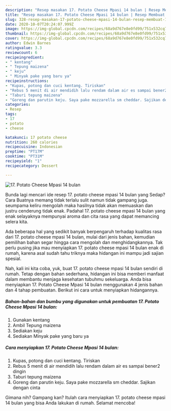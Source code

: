 ```yaml
---
description: "Resep masakan 17. Potato Cheese Mpasi 14 bulan | Resep Membuat 17. Potato Cheese Mpasi 14 bulan Yang Enak Banget"
title: "Resep masakan 17. Potato Cheese Mpasi 14 bulan | Resep Membuat 17. Potato Cheese Mpasi 14 bulan Yang Enak Banget"
slug: 328-resep-masakan-17-potato-cheese-mpasi-14-bulan-resep-membuat-17-potato-cheese-mpasi-14-bulan-yang-enak-banget
date: 2020-10-07T20:24:07.999Z
image: https://img-global.cpcdn.com/recipes/68a9d767e8e0fd99/751x532cq70/17-potato-cheese-mpasi-14-bulan-foto-resep-utama.jpg
thumbnail: https://img-global.cpcdn.com/recipes/68a9d767e8e0fd99/751x532cq70/17-potato-cheese-mpasi-14-bulan-foto-resep-utama.jpg
cover: https://img-global.cpcdn.com/recipes/68a9d767e8e0fd99/751x532cq70/17-potato-cheese-mpasi-14-bulan-foto-resep-utama.jpg
author: Edwin Barnes
ratingvalue: 3.3
reviewcount: 6
recipeingredient:
- " kentang"
- " Tepung maizena"
- " keju"
- " Minyak pake yang baru ya"
recipeinstructions:
- "Kupas, potong dan cuci kentang. Tiriskan"
- "Rebus 5 menit di air mendidih lalu rendam dalam air es sampai bener2 dingin"
- "Taburi tepung maizena"
- "Goreng dan parutin keju. Saya pake mozzarella sm cheddar. Sajikan dengan cinta"
categories:
- Resep
tags:
- 17
- potato
- cheese

katakunci: 17 potato cheese 
nutrition: 260 calories
recipecuisine: Indonesian
preptime: "PT17M"
cooktime: "PT31M"
recipeyield: "1"
recipecategory: Dessert

---
```



![17. Potato Cheese Mpasi 14 bulan](https://img-global.cpcdn.com/recipes/68a9d767e8e0fd99/751x532cq70/17-potato-cheese-mpasi-14-bulan-foto-resep-utama.jpg)

Bunda lagi mencari ide resep 17. potato cheese mpasi 14 bulan yang Sedap? Cara Buatnya memang tidak terlalu sulit namun tidak gampang juga. seumpama keliru mengolah maka hasilnya tidak akan memuaskan dan justru cenderung tidak enak. Padahal 17. potato cheese mpasi 14 bulan yang enak selayaknya mempunyai aroma dan cita rasa yang dapat memancing selera kita.



Ada beberapa hal yang sedikit banyak berpengaruh terhadap kualitas rasa dari 17. potato cheese mpasi 14 bulan, mulai dari jenis bahan, kemudian pemilihan bahan segar hingga cara mengolah dan menghidangkannya. Tak perlu pusing jika mau menyiapkan 17. potato cheese mpasi 14 bulan enak di rumah, karena asal sudah tahu triknya maka hidangan ini mampu jadi sajian spesial.


Nah, kali ini kita coba, yuk, buat 17. potato cheese mpasi 14 bulan sendiri di rumah. Tetap dengan bahan sederhana, hidangan ini bisa memberi manfaat dalam membantu menjaga kesehatan tubuhmu sekeluarga. Anda bisa menyiapkan 17. Potato Cheese Mpasi 14 bulan menggunakan 4 jenis bahan dan 4 tahap pembuatan. Berikut ini cara untuk menyiapkan hidangannya.

<!--inarticleads1-->

##### Bahan-bahan dan bumbu yang digunakan untuk pembuatan 17. Potato Cheese Mpasi 14 bulan:

1. Gunakan  kentang
1. Ambil  Tepung maizena
1. Sediakan  keju
1. Sediakan  Minyak pake yang baru ya




<!--inarticleads2-->

##### Cara menyiapkan 17. Potato Cheese Mpasi 14 bulan:

1. Kupas, potong dan cuci kentang. Tiriskan
1. Rebus 5 menit di air mendidih lalu rendam dalam air es sampai bener2 dingin
1. Taburi tepung maizena
1. Goreng dan parutin keju. Saya pake mozzarella sm cheddar. Sajikan dengan cinta




Gimana nih? Gampang kan? Itulah cara menyiapkan 17. potato cheese mpasi 14 bulan yang bisa Anda lakukan di rumah. Selamat mencoba!
